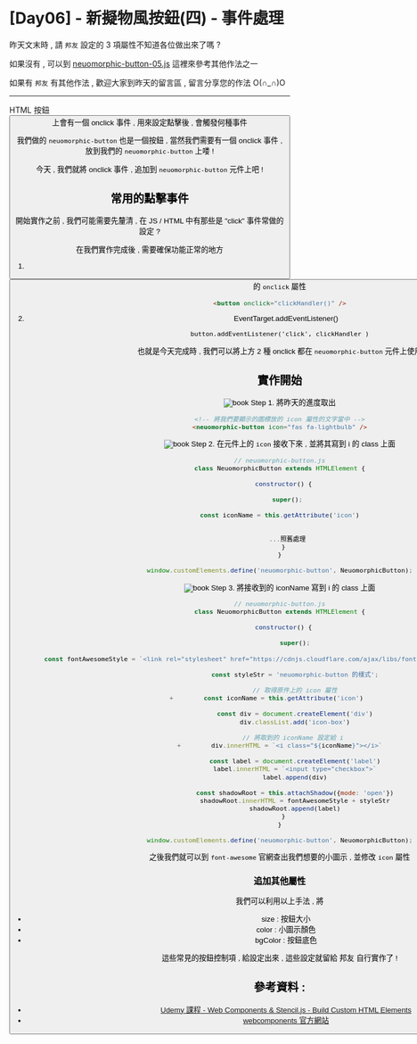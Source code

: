 # [Day06] - 新擬物風按鈕(四) - 事件處理 

昨天文末時 , 請 `邦友` 設定的 3 項屬性不知道各位做出來了嗎 ?

如果沒有 , 可以到 [neuomorphic-button-05.js](https://andrew781026.github.io/ithome_ironman_2021/day-06/neuomorphic-button.js) 這裡來參考其他作法之一

如果有  `邦友` 有其他作法 , 歡迎大家到昨天的留言區 , 留言分享您的作法 O(∩_∩)O

------

HTML 按鈕 <button> 上會有一個 onclick 事件 , 用來設定點擊後 , 會觸發何種事件

我們做的 `neuomorphic-button` 也是一個按鈕 , 當然我們需要有一個 onclick 事件 , 放到我們的 `neuomorphic-button` 上喽 !

今天 , 我們就將 onclick 事件 , 追加到 `neuomorphic-button` 元件上吧 !

## 常用的點擊事件

開始實作之前 , 我們可能需要先釐清 , 在 JS / HTML 中有那些是 "click" 事件常做的設定 ? 

在我們實作完成後 , 需要確保功能正常的地方

1.  <button> 的 `onclick` 屬性

```html
<button onclick="clickHandler()" />
```

2.  EventTarget.addEventListener()

```html
button.addEventListener('click', clickHandler )
```

也就是今天完成時 , 我們可以將上方 2 種 onclick 都在 `neuomorphic-button` 元件上使用

## 實作開始

![book](https://i.imgur.com/nuC5GEv.png) Step 1. 將昨天的進度取出 

```html
<!-- 將我們要顯示的圖標放的 icon 屬性的文字當中 -->
<neuomorphic-button icon="fas fa-lightbulb" />
```

![book](https://i.imgur.com/nuC5GEv.png) Step 2. 在元件上的 `icon` 接收下來 , 並將其寫到 i 的 class 上面


```javascript
// neuomorphic-button.js
class NeuomorphicButton extends HTMLElement {

  constructor() {

    super();

    const iconName = this.getAttribute('icon')    
    

    ...照舊處理
  }
}

window.customElements.define('neuomorphic-button', NeuomorphicButton);
```

![book](https://i.imgur.com/nuC5GEv.png) Step 3. 將接收到的 iconName 寫到 i 的 class 上面

```javascript
// neuomorphic-button.js
class NeuomorphicButton extends HTMLElement {

  constructor() {

        super();
    
        const fontAwesomeStyle = `<link rel="stylesheet" href="https://cdnjs.cloudflare.com/ajax/libs/font-awesome/5.15.1/css/all.min.css">`
    
        const styleStr = 'neuomorphic-button 的樣式';

        // 取得原件上的 icon 屬性
+        const iconName = this.getAttribute('icon')       

        const div = document.createElement('div')
        div.classList.add('icon-box')

        // 將取到的 iconName 設定給 i 
+        div.innerHTML = `<i class="${iconName}"></i>`
    
        const label = document.createElement('label')
        label.innerHTML = `<input type="checkbox">`
        label.append(div)
    
        const shadowRoot = this.attachShadow({mode: 'open'})
        shadowRoot.innerHTML = fontAwesomeStyle + styleStr
        shadowRoot.append(label)
  }
}

window.customElements.define('neuomorphic-button', NeuomorphicButton);
```

之後我們就可以到 `font-awesome` 官網查出我們想要的小圖示 , 並修改 `icon` 屬性


### 追加其他屬性

我們可以利用以上手法 , 將 

- size : 按鈕大小
- color : 小圖示顏色
- bgColor : 按鈕底色

這些常見的按鈕控制項 , 給設定出來 , 這些設定就留給 邦友 自行實作了 ! 

## 參考資料 :

- [Udemy 課程 - Web Components & Stencil.js - Build Custom HTML Elements](https://www.udemy.com/course/web-components-stenciljs-build-custom-html-elements/)
- [webcomponents 官方網站](https://www.webcomponents.org/)
